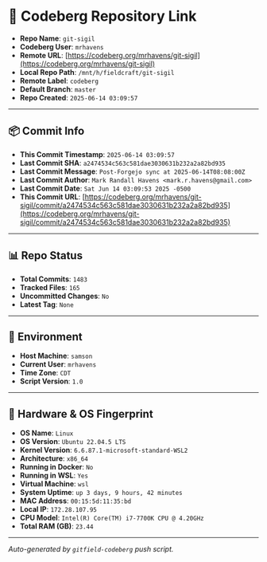 # 🔗 Codeberg Repository Link

- **Repo Name**: `git-sigil`
- **Codeberg User**: `mrhavens`
- **Remote URL**: [https://codeberg.org/mrhavens/git-sigil](https://codeberg.org/mrhavens/git-sigil)
- **Local Repo Path**: `/mnt/h/fieldcraft/git-sigil`
- **Remote Label**: `codeberg`
- **Default Branch**: `master`
- **Repo Created**: `2025-06-14 03:09:57`

---

## 📦 Commit Info

- **This Commit Timestamp**: `2025-06-14 03:09:57`
- **Last Commit SHA**: `a2474534c563c581dae3030631b232a2a82bd935`
- **Last Commit Message**: `Post-Forgejo sync at 2025-06-14T08:08:00Z`
- **Last Commit Author**: `Mark Randall Havens <mark.r.havens@gmail.com>`
- **Last Commit Date**: `Sat Jun 14 03:09:53 2025 -0500`
- **This Commit URL**: [https://codeberg.org/mrhavens/git-sigil/commit/a2474534c563c581dae3030631b232a2a82bd935](https://codeberg.org/mrhavens/git-sigil/commit/a2474534c563c581dae3030631b232a2a82bd935)

---

## 📊 Repo Status

- **Total Commits**: `1483`
- **Tracked Files**: `165`
- **Uncommitted Changes**: `No`
- **Latest Tag**: `None`

---

## 🧭 Environment

- **Host Machine**: `samson`
- **Current User**: `mrhavens`
- **Time Zone**: `CDT`
- **Script Version**: `1.0`

---

## 🧬 Hardware & OS Fingerprint

- **OS Name**: `Linux`
- **OS Version**: `Ubuntu 22.04.5 LTS`
- **Kernel Version**: `6.6.87.1-microsoft-standard-WSL2`
- **Architecture**: `x86_64`
- **Running in Docker**: `No`
- **Running in WSL**: `Yes`
- **Virtual Machine**: `wsl`
- **System Uptime**: `up 3 days, 9 hours, 42 minutes`
- **MAC Address**: `00:15:5d:11:35:bd`
- **Local IP**: `172.28.107.95`
- **CPU Model**: `Intel(R) Core(TM) i7-7700K CPU @ 4.20GHz`
- **Total RAM (GB)**: `23.44`

---

_Auto-generated by `gitfield-codeberg` push script._

